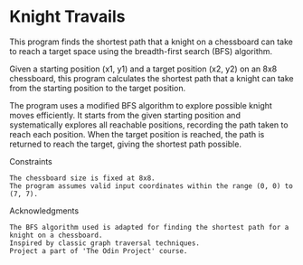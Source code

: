 # Knight Travails

This program finds the shortest path that a knight on a chessboard can take to reach a target space using the breadth-first search (BFS) algorithm.

Given a starting position (x1, y1) and a target position (x2, y2) on an 8x8 chessboard, this program calculates the shortest path that a knight can take from the starting position to the target position.

The program uses a modified BFS algorithm to explore possible knight moves efficiently. It starts from the given starting position and systematically explores all reachable positions, recording the path taken to reach each position. When the target position is reached, the path is returned to reach the target, giving the shortest path possible.

Constraints

    The chessboard size is fixed at 8x8.
    The program assumes valid input coordinates within the range (0, 0) to (7, 7).

Acknowledgments

    The BFS algorithm used is adapted for finding the shortest path for a knight on a chessboard.
    Inspired by classic graph traversal techniques.
    Project a part of 'The Odin Project' course.